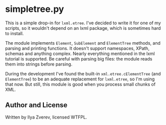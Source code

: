 # simpletree.py

This is a simple drop-in for `lxml.etree`. I've decided to write it for one of my scripts,
so it wouldn't depend on an lxml package, which is sometimes hard to install.

The module implements `Element`, `SubElement` and `ElementTree` methods, and parsing
and printing functions. It doesn't support namespaces, XPath, schemas and anything complex.
Nearly everything mentioned in the lxml tutorial is supported. Be careful with parsing
big files: the module reads them into strings before parsing.

During the development I've found the built-in `xml.etree.cElementTree` (and `ElementTree`)
to be an adequate replacement for `lxml.etree`, so I'm using that now. But still, this
module is good when you process small chunks of XML.

## Author and License

Written by Ilya Zverev, licensed WTFPL.
